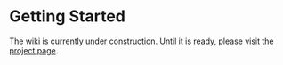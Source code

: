 # Getting Started

The wiki is currently under construction.
Until it is ready, please visit [the project page](https://github.com/DataFlowAnalysis/DataFlowAnalysis).
